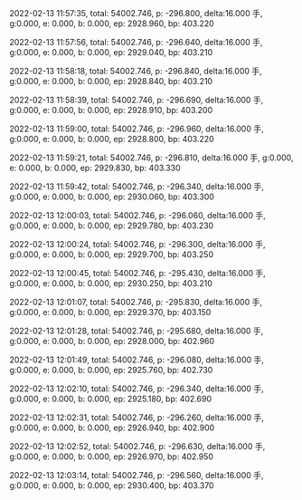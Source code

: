 2022-02-13 11:57:35, total: 54002.746, p: -296.800, delta:16.000 手, g:0.000, e: 0.000, b: 0.000, ep: 2928.960, bp: 403.220

2022-02-13 11:57:56, total: 54002.746, p: -296.640, delta:16.000 手, g:0.000, e: 0.000, b: 0.000, ep: 2929.040, bp: 403.210

2022-02-13 11:58:18, total: 54002.746, p: -296.840, delta:16.000 手, g:0.000, e: 0.000, b: 0.000, ep: 2928.840, bp: 403.210

2022-02-13 11:58:39, total: 54002.746, p: -296.690, delta:16.000 手, g:0.000, e: 0.000, b: 0.000, ep: 2928.910, bp: 403.200

2022-02-13 11:59:00, total: 54002.746, p: -296.960, delta:16.000 手, g:0.000, e: 0.000, b: 0.000, ep: 2928.800, bp: 403.220

2022-02-13 11:59:21, total: 54002.746, p: -296.810, delta:16.000 手, g:0.000, e: 0.000, b: 0.000, ep: 2929.830, bp: 403.330

2022-02-13 11:59:42, total: 54002.746, p: -296.340, delta:16.000 手, g:0.000, e: 0.000, b: 0.000, ep: 2930.060, bp: 403.300

2022-02-13 12:00:03, total: 54002.746, p: -296.060, delta:16.000 手, g:0.000, e: 0.000, b: 0.000, ep: 2929.780, bp: 403.230

2022-02-13 12:00:24, total: 54002.746, p: -296.300, delta:16.000 手, g:0.000, e: 0.000, b: 0.000, ep: 2929.700, bp: 403.250

2022-02-13 12:00:45, total: 54002.746, p: -295.430, delta:16.000 手, g:0.000, e: 0.000, b: 0.000, ep: 2930.250, bp: 403.210

2022-02-13 12:01:07, total: 54002.746, p: -295.830, delta:16.000 手, g:0.000, e: 0.000, b: 0.000, ep: 2929.370, bp: 403.150

2022-02-13 12:01:28, total: 54002.746, p: -295.680, delta:16.000 手, g:0.000, e: 0.000, b: 0.000, ep: 2928.000, bp: 402.960

2022-02-13 12:01:49, total: 54002.746, p: -296.080, delta:16.000 手, g:0.000, e: 0.000, b: 0.000, ep: 2925.760, bp: 402.730

2022-02-13 12:02:10, total: 54002.746, p: -296.340, delta:16.000 手, g:0.000, e: 0.000, b: 0.000, ep: 2925.180, bp: 402.690

2022-02-13 12:02:31, total: 54002.746, p: -296.260, delta:16.000 手, g:0.000, e: 0.000, b: 0.000, ep: 2926.940, bp: 402.900

2022-02-13 12:02:52, total: 54002.746, p: -296.630, delta:16.000 手, g:0.000, e: 0.000, b: 0.000, ep: 2926.970, bp: 402.950

2022-02-13 12:03:14, total: 54002.746, p: -296.560, delta:16.000 手, g:0.000, e: 0.000, b: 0.000, ep: 2930.400, bp: 403.370